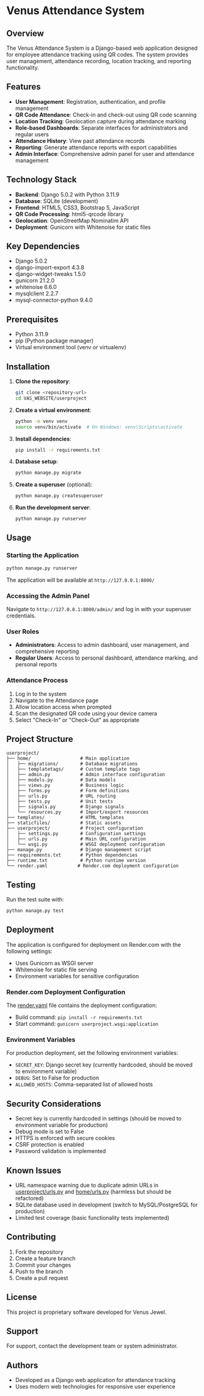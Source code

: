 # Venus Attendance System

## Overview
The Venus Attendance System is a Django-based web application designed for employee attendance tracking using QR codes. The system provides user management, attendance recording, location tracking, and reporting functionality.

## Features
- **User Management**: Registration, authentication, and profile management
- **QR Code Attendance**: Check-in and check-out using QR code scanning
- **Location Tracking**: Geolocation capture during attendance marking
- **Role-based Dashboards**: Separate interfaces for administrators and regular users
- **Attendance History**: View past attendance records
- **Reporting**: Generate attendance reports with export capabilities
- **Admin Interface**: Comprehensive admin panel for user and attendance management

## Technology Stack
- **Backend**: Django 5.0.2 with Python 3.11.9
- **Database**: SQLite (development)
- **Frontend**: HTML5, CSS3, Bootstrap 5, JavaScript
- **QR Code Processing**: html5-qrcode library
- **Geolocation**: OpenStreetMap Nominatim API
- **Deployment**: Gunicorn with Whitenoise for static files

## Key Dependencies
- Django 5.0.2
- django-import-export 4.3.8
- django-widget-tweaks 1.5.0
- gunicorn 21.2.0
- whitenoise 6.6.0
- mysqlclient 2.2.7
- mysql-connector-python 9.4.0

## Prerequisites
- Python 3.11.9
- pip (Python package manager)
- Virtual environment tool (venv or virtualenv)

## Installation

1. **Clone the repository**:
   ```bash
   git clone <repository-url>
   cd VAS_WEBSITE/userproject
   ```

2. **Create a virtual environment**:
   ```bash
   python -m venv venv
   source venv/bin/activate  # On Windows: venv\Scripts\activate
   ```

3. **Install dependencies**:
   ```bash
   pip install -r requirements.txt
   ```

4. **Database setup**:
   ```bash
   python manage.py migrate
   ```

5. **Create a superuser** (optional):
   ```bash
   python manage.py createsuperuser
   ```

6. **Run the development server**:
   ```bash
   python manage.py runserver
   ```

## Usage

### Starting the Application
```bash
python manage.py runserver
```
The application will be available at `http://127.0.0.1:8000/`

### Accessing the Admin Panel
Navigate to `http://127.0.0.1:8000/admin/` and log in with your superuser credentials.

### User Roles
- **Administrators**: Access to admin dashboard, user management, and comprehensive reporting
- **Regular Users**: Access to personal dashboard, attendance marking, and personal reports

### Attendance Process
1. Log in to the system
2. Navigate to the Attendance page
3. Allow location access when prompted
4. Scan the designated QR code using your device camera
5. Select "Check-In" or "Check-Out" as appropriate

## Project Structure
```
userproject/
├── home/                  # Main application
│   ├── migrations/        # Database migrations
│   ├── templatetags/      # Custom template tags
│   ├── admin.py           # Admin interface configuration
│   ├── models.py          # Data models
│   ├── views.py           # Business logic
│   ├── forms.py           # Form definitions
│   ├── urls.py            # URL routing
│   ├── tests.py           # Unit tests
│   ├── signals.py         # Django signals
│   └── resources.py       # Import/export resources
├── templates/             # HTML templates
├── staticfiles/           # Static assets
├── userproject/           # Project configuration
│   ├── settings.py        # Configuration settings
│   ├── urls.py            # Main URL configuration
│   └── wsgi.py            # WSGI deployment configuration
├── manage.py              # Django management script
├── requirements.txt       # Python dependencies
├── runtime.txt            # Python runtime version
└── render.yaml           # Render.com deployment configuration
```

## Testing
Run the test suite with:
```bash
python manage.py test
```

## Deployment
The application is configured for deployment on Render.com with the following settings:
- Uses Gunicorn as WSGI server
- Whitenoise for static file serving
- Environment variables for sensitive configuration

### Render.com Deployment Configuration
The [render.yaml](file:///C:/Users/tusha/Desktop/Freelancer%20Website/VAS%20WEBSITE/userproject/render.yaml) file contains the deployment configuration:
- Build command: `pip install -r requirements.txt`
- Start command: `gunicorn userproject.wsgi:application`

### Environment Variables
For production deployment, set the following environment variables:
- `SECRET_KEY`: Django secret key (currently hardcoded, should be moved to environment variable)
- `DEBUG`: Set to False for production
- `ALLOWED_HOSTS`: Comma-separated list of allowed hosts

## Security Considerations
- Secret key is currently hardcoded in settings (should be moved to environment variable for production)
- Debug mode is set to False
- HTTPS is enforced with secure cookies
- CSRF protection is enabled
- Password validation is implemented

## Known Issues
- URL namespace warning due to duplicate admin URLs in [userproject/urls.py](file:///C:/Users/tusha/Desktop/Freelancer%20Website/VAS%20WEBSITE/userproject/userproject/urls.py) and [home/urls.py](file:///C:/Users/tusha/Desktop/Freelancer%20Website/VAS%20WEBSITE/userproject/home/urls.py) (harmless but should be refactored)
- SQLite database used in development (switch to MySQL/PostgreSQL for production)
- Limited test coverage (basic functionality tests implemented)

## Contributing
1. Fork the repository
2. Create a feature branch
3. Commit your changes
4. Push to the branch
5. Create a pull request

## License
This project is proprietary software developed for Venus Jewel.

## Support
For support, contact the development team or system administrator.

## Authors
- Developed as a Django web application for attendance tracking
- Uses modern web technologies for responsive user experience